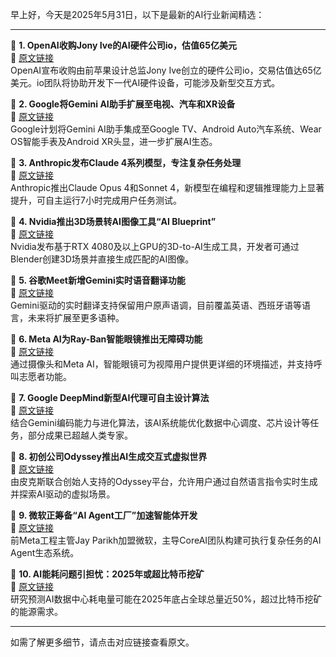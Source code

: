 早上好，今天是2025年5月31日，以下是最新的AI行业新闻精选：

---

📌 **1. OpenAI收购Jony Ive的AI硬件公司io，估值65亿美元**  
🔗 [原文链接](https://www.theverge.com/news/671838/openai-jony-ive-ai-hardware-apple)  
OpenAI宣布收购由前苹果设计总监Jony Ive创立的硬件公司io，交易估值达65亿美元。io团队将协助开发下一代AI硬件设备，可能涉及新型交互方式。  

📌 **2. Google将Gemini AI助手扩展至电视、汽车和XR设备**  
🔗 [原文链接](https://www.theverge.com/news/665161/google-gemini-tvs-cars-smartwatches-android-xr)  
Google计划将Gemini AI助手集成至Google TV、Android Auto汽车系统、Wear OS智能手表及Android XR头显，进一步扩展AI生态。  

📌 **3. Anthropic发布Claude 4系列模型，专注复杂任务处理**  
🔗 [原文链接](https://www.theverge.com/news/672705/anthropic-claude-4-ai-ous-sonnet-availability)  
Anthropic推出Claude Opus 4和Sonnet 4，新模型在编程和逻辑推理能力上显著提升，可自主运行7小时完成用户任务测试。  

📌 **4. Nvidia推出3D场景转AI图像工具“AI Blueprint”**  
🔗 [原文链接](https://www.theverge.com/news/658613/nvidia-ai-blueprint-blender-3d-image-references)  
Nvidia发布基于RTX 4080及以上GPU的3D-to-AI生成工具，开发者可通过Blender创建3D场景并直接生成匹配的AI图像。  

📌 **5. 谷歌Meet新增Gemini实时语音翻译功能**  
🔗 [原文链接](https://www.theverge.com/news/670322/google-meet-gemini-translation-ai-english-spanish)  
Gemini驱动的实时翻译支持保留用户原声语调，目前覆盖英语、西班牙语等语言，未来将扩展至更多语种。  

📌 **6. Meta AI为Ray-Ban智能眼镜推出无障碍功能**  
🔗 [原文链接](https://www.theverge.com/news/667613/ray-ban-meta-smart-glasses-ai-detailed-responses-call-a-volunteer)  
通过摄像头和Meta AI，智能眼镜可为视障用户提供更详细的环境描述，并支持呼叫志愿者功能。  

📌 **7. Google DeepMind新型AI代理可自主设计算法**  
🔗 [原文链接](https://www.wired.com/story/google-deepminds-ai-agent-dreams-up-algorithms-beyond-human-expertise/)  
结合Gemini编码能力与进化算法，该AI系统能优化数据中心调度、芯片设计等任务，部分成果已超越人类专家。  

📌 **8. 初创公司Odyssey推出AI生成交互式虚拟世界**  
🔗 [原文链接](https://www.theverge.com/ai-artificial-intelligence/675395/odyssey-ai-generated-interactive-video-holodeck)  
由皮克斯联合创始人支持的Odyssey平台，允许用户通过自然语言指令实时生成并探索AI驱动的虚拟场景。  

📌 **9. 微软正筹备“AI Agent工厂”加速智能体开发**  
🔗 [原文链接](https://www.theverge.com/notepad-microsoft-newsletter/672598/microsoft-ai-agent-factory-jay-parikh-interview)  
前Meta工程主管Jay Parikh加盟微软，主导CoreAI团队构建可执行复杂任务的AI Agent生态系统。  

📌 **10. AI能耗问题引担忧：2025年或超比特币挖矿**  
🔗 [原文链接](https://www.theverge.com/climate-change/676528/ai-data-center-energy-forecast-bitcoin-mining)  
研究预测AI数据中心耗电量可能在2025年底占全球总量近50%，超过比特币挖矿的能源需求。  

--- 

如需了解更多细节，请点击对应链接查看原文。

